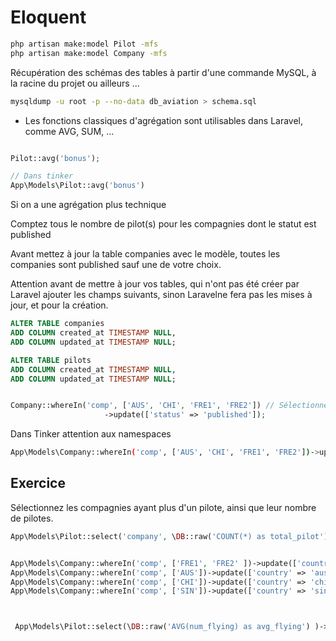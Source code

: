 # Eloquent

```bash
php artisan make:model Pilot -mfs 
php artisan make:model Company -mfs 
``` 

Récupération des schémas des tables à partir d'une commande MySQL, à la racine du projet ou ailleurs ...

```bash
mysqldump -u root -p --no-data db_aviation > schema.sql
```

- Les fonctions classiques d'agrégation sont utilisables dans Laravel, comme AVG, SUM, ...

```php

Pilot::avg('bonus');

// Dans tinker
App\Models\Pilot::avg('bonus')

```

Si on a une agrégation plus technique 

Comptez tous le nombre de pilot(s) pour les compagnies dont le statut est published 

Avant mettez à jour la table companies avec le modèle, toutes les companies sont published sauf une de votre choix.

Attention avant de mettre à jour vos tables, qui n'ont pas été créer par Laravel ajouter les champs suivants, sinon Laravelne fera pas les mises à jour, et pour la création.

```sql
ALTER TABLE companies
ADD COLUMN created_at TIMESTAMP NULL,
ADD COLUMN updated_at TIMESTAMP NULL;

ALTER TABLE pilots
ADD COLUMN created_at TIMESTAMP NULL,
ADD COLUMN updated_at TIMESTAMP NULL;
```

```php

Company::whereIn('comp', ['AUS', 'CHI', 'FRE1', 'FRE2']) // Sélectionnez les enregistrements à mettre à jour
                     ->update(['status' => 'published']); 

```

Dans Tinker attention aux namespaces

```bash
App\Models\Company::whereIn('comp', ['AUS', 'CHI', 'FRE1', 'FRE2'])->update(['status' => 'published']); 
```


## Exercice 

Sélectionnez les compagnies ayant plus d'un pilote, ainsi que leur nombre de pilotes.

```php
App\Models\Pilot::select('company', \DB::raw('COUNT(*) as total_pilot'))->groupBy('company')->having('total_pilot', '>', 1)->get();
```



```php

App\Models\Company::whereIn('comp', ['FRE1', 'FRE2' ])->update(['country' => 'fr']); 
App\Models\Company::whereIn('comp', ['AUS'])->update(['country' => 'aus']); 
App\Models\Company::whereIn('comp', ['CHI'])->update(['country' => 'chi']); 
App\Models\Company::whereIn('comp', ['SIN'])->update(['country' => 'sin']); 



 App\Models\Pilot::select(\DB::raw('AVG(num_flying) as avg_flying') )->whereIn('company', function ($query) { $query->select('comp')->from('companies')->where('country', 'fr') ; })->get();

``` 
